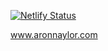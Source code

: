 [![Netlify Status](https://api.netlify.com/api/v1/badges/2064ec42-8dcb-4bd2-94d9-5a072952abbb/deploy-status)](https://app.netlify.com/sites/eager-cray-3dfb0d/deploys)

www.aronnaylor.com
